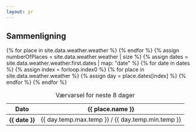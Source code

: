 ```yaml
---
layout: yr
---
```


<h2 class="location-name">
  Sammenligning
</h2>
<div class="table-container">
  <table class="table">
    <caption class="nrk-sr">Værvarsel for neste 8 dager</caption>
    <thead class="table__head">
      <tr>
        <th data-align="left"><span class="nrk-sr">Dato</span></th>
        {% for place in site.data.weather.weather %}
        <th data-align="right">{{ place.name }}</th>
        {% endfor %}
      </tr>
    </thead>
    <tbody class="table__body">
    {% assign numberOfPlaces = site.data.weather.weather | size %}
    {% assign dates = site.data.weather.weather.first.dates | map: "date" %}
    {% for date in dates %}
    {% assign index = forloop.index0 %}
      <tr>
        <th data-align="left">{{ date }}</th>
        {% for place in site.data.weather.weather %}
        {% assign day = place.dates[index] %}
        <td data-align="right">
            <span class="max-min-temperature">
                <span class="temperature" data-is-warm="{{ day.temp.max.is_warm }}">{{ day.temp.max.temp }}</span>
                <span class="max-min-temperature__separator">/</span>
                <span class="temperature" data-is-warm="{{ day.temp.min.is_warm }}">{{ day.temp.min.temp }}</span>
            </span>
        </td>
        {% endfor %}
      </tr>
      {% endfor %}
    </tbody>
  </table>
</div>
